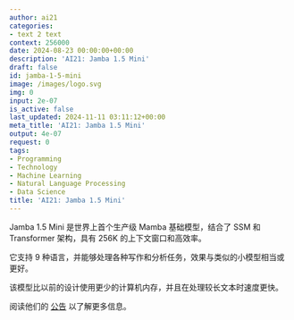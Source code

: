 ```yaml
---
author: ai21
categories:
- text 2 text
context: 256000
date: 2024-08-23 00:00:00+00:00
description: 'AI21: Jamba 1.5 Mini'
draft: false
id: jamba-1-5-mini
image: /images/logo.svg
img: 0
input: 2e-07
is_active: false
last_updated: 2024-11-11 03:11:12+00:00
meta_title: 'AI21: Jamba 1.5 Mini'
output: 4e-07
request: 0
tags:
- Programming
- Technology
- Machine Learning
- Natural Language Processing
- Data Science
title: 'AI21: Jamba 1.5 Mini'
---
```




Jamba 1.5 Mini 是世界上首个生产级 Mamba 基础模型，结合了 SSM 和 Transformer 架构，具有 256K 的上下文窗口和高效率。

它支持 9 种语言，并能够处理各种写作和分析任务，效果与类似的小模型相当或更好。

该模型比以前的设计使用更少的计算机内存，并且在处理较长文本时速度更快。

阅读他们的 [公告](https://www.ai21.com/blog/announcing-jamba-model-family) 以了解更多信息。

